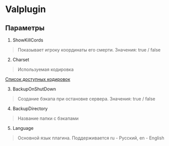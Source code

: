 # Valplugin
## Параметры
1. ShowKillCords
> Показывает игроку координаты его смерти. Значения: true / false
2. Charset
> Используемая кодировка

[Список доступных кодировок](https://docs.oracle.com/javase/8/docs/technotes/guides/intl/encoding.doc.html)

3. BackupOnShutDown
> Создание бэкапа при остановке сервера. Значения: true / false
4. BackupDirectory
> Название папки с бэкапами
5. Language
> Основной язык плагина. Поддерживается ru - Русский, en - English